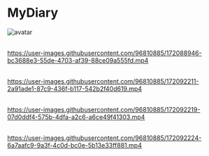 # MyDiary

![avatar](https://user-images.githubusercontent.com/96810885/172075153-e4407ea7-2dad-4698-be15-e8a7950d3a3b.gif) 
<br><br>


https://user-images.githubusercontent.com/96810885/172088946-bc3688e3-55de-4703-af39-88ce09a555fd.mp4 
<br><br>

https://user-images.githubusercontent.com/96810885/172092211-2a91ade1-87c9-436f-b117-542b2f40d619.mp4
<br><br>

https://user-images.githubusercontent.com/96810885/172092219-07d0ddf4-575b-4dfa-a2c6-a6ce49f41303.mp4
<br><br>

https://user-images.githubusercontent.com/96810885/172092224-6a7aafc9-9a3f-4c0d-bc0e-5b13e33ff881.mp4
<br><br>

